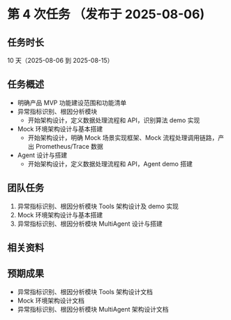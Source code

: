 # 第 4 次任务 （发布于 2025-08-06)

## 任务时长

10 天（2025-08-06 到 2025-08-15）

## 任务概述

- 明确产品 MVP 功能建设范围和功能清单
- 异常指标识别、根因分析模块
  - 开始架构设计，定义数据处理流程和 API，识别算法 demo 实现
- Mock 环境架构设计与基本搭建
  - 开始架构设计，明确 Mock 场景实现框架、Mock 流程处理调用链路，产出 Prometheus/Trace 数据
- Agent 设计与搭建
  - 开始架构设计，定义数据处理流程和 API，Agent demo 搭建

## 团队任务

1. 异常指标识别、根因分析模块 Tools 架构设计及 demo 实现
2. Mock 环境架构设计与基本搭建
3. 异常指标识别、根因分析模块 MultiAgent 设计与搭建

## 相关资料

## 预期成果

- 异常指标识别、根因分析模块 Tools 架构设计文档
- Mock 环境架构设计文档
- 异常指标识别、根因分析模块 MultiAgent 架构设计文档
